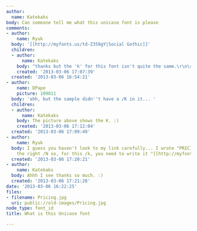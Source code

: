 ```yaml
---
author:
  name: Katekaks
body: Can someone tell me what this unicase font is please
comments:
- author:
    name: Ryuk
  body: '[[http://myfonts.us/td-Z359gY|Social Gothic]]'
  children:
  - author:
      name: Katekaks
    body: "thanks but the 'k' for this font isn't quite the same.\r\n\r\n[img:sites/default/files/old-images/peak_4798.jpg]"
    created: '2013-03-06 17:07:39'
  created: '2013-03-06 16:54:21'
- author:
    name: DPape
    picture: 109811
  body: 'ahh, but the sample didn''t have a /K in it... '
  children:
  - author:
      name: Katekaks
    body: The picture above shows the K. :)
    created: '2013-03-06 17:12:04'
  created: '2013-03-06 17:09:49'
- author:
    name: Ryuk
  body: I guess you haven't look to my link carefully... I wrote "PRICInG" to get
    the right /N so, for this /k, you need to write it "[[http://myfonts.us/td-gh33Vs|peak]]".
  created: '2013-03-06 17:20:21'
- author:
    name: Katekaks
  body: Ahhh I see thanks so much. :)
  created: '2013-03-06 17:21:28'
date: '2013-03-06 16:22:25'
files:
- filename: Pricing.jpg
  uri: public://old-images/Pricing.jpg
node_type: font_id
title: What is this Unicase font

---
```

